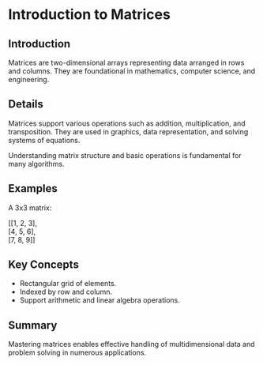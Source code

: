 # Introduction to Matrices

## Introduction
Matrices are two-dimensional arrays representing data arranged in rows and columns. They are foundational in mathematics, computer science, and engineering.

## Details
Matrices support various operations such as addition, multiplication, and transposition. They are used in graphics, data representation, and solving systems of equations.

Understanding matrix structure and basic operations is fundamental for many algorithms.

## Examples
A 3x3 matrix:

[[1, 2, 3],  
 [4, 5, 6],  
 [7, 8, 9]]

## Key Concepts
- Rectangular grid of elements.  
- Indexed by row and column.  
- Support arithmetic and linear algebra operations.

## Summary
Mastering matrices enables effective handling of multidimensional data and problem solving in numerous applications.
